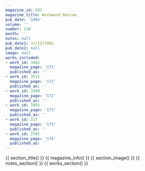 ```yaml
---
magazine_id: 593
magazine_title: Wormwood Review
pub_date: '1992'
volume: ''
number: 128
month: ''
notes: null
pub_date1: 31/12/1992
pub_date2: null
image: null
works_included:
- work_id: 3482
  magazine_page: '171'
  published_as: ''
- work_id: 3511
  magazine_page: '172'
  published_as: ''
- work_id: 2499
  magazine_page: '172'
  published_as: ''
- work_id: 1883
  magazine_page: '173'
  published_as: ''
- work_id: 227
  magazine_page: '173'
  published_as: ''
- work_id: 2585
  magazine_page: '174'
  published_as: ''
---
```


{{ section_title() }}
{{ magazine_info() }}
{{ section_image() }}
{{ notes_section() }}
{{ works_section() }}
